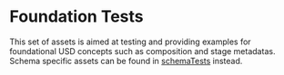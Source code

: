 # Foundation Tests

This set of assets is aimed at testing and providing examples for foundational USD concepts such as composition and stage metadatas.
Schema specific assets can be found in [schemaTests](../schemaTests/) instead.
